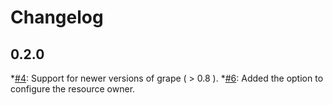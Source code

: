 Changelog
=========

## 0.2.0
*[#4](https://github.com/antek-drzewiecki/wine_bouncer/pull/4): Support for newer versions of grape ( > 0.8 ).
*[#6](https://github.com/antek-drzewiecki/wine_bouncer/pull/6): Added the option to configure the resource owner.

